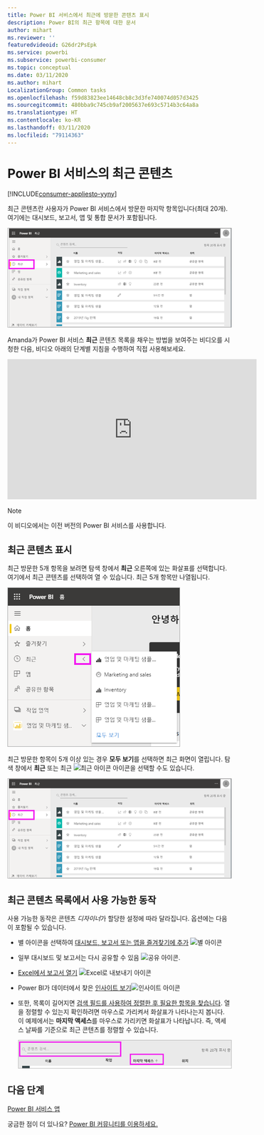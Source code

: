 ```yaml
---
title: Power BI 서비스에서 최근에 방문한 콘텐츠 표시
description: Power BI의 최근 항목에 대한 문서
author: mihart
ms.reviewer: ''
featuredvideoid: G26dr2PsEpk
ms.service: powerbi
ms.subservice: powerbi-consumer
ms.topic: conceptual
ms.date: 03/11/2020
ms.author: mihart
LocalizationGroup: Common tasks
ms.openlocfilehash: f59d83823ee14648cb8c3d3fe740074d057d3425
ms.sourcegitcommit: 480bba9c745cb9af2005637e693c5714b3c64a8a
ms.translationtype: HT
ms.contentlocale: ko-KR
ms.lasthandoff: 03/11/2020
ms.locfileid: "79114363"
---
```

# <a name="recent-content-in-the-power-bi-service"></a>Power BI 서비스의 **최근** 콘텐츠

[!INCLUDE[consumer-appliesto-yyny](../includes/consumer-appliesto-yyny.md)]

최근 콘텐츠란 사용자가 Power BI 서비스에서 방문한 마지막 항목입니다(최대 20개).  여기에는 대시보드, 보고서, 앱 및 통합 문서가 포함됩니다.

![최근 콘텐츠 창](./media/end-user-recent/power-bi-recent.png)

Amanda가 Power BI 서비스 **최근** 콘텐츠 목록을 채우는 방법을 보여주는 비디오를 시청한 다음, 비디오 아래의 단계별 지침을 수행하여 직접 사용해보세요.

<iframe width="560" height="315" src="https://www.youtube.com/embed/G26dr2PsEpk" frameborder="0" allowfullscreen></iframe>

> [!NOTE]
> 이 비디오에서는 이전 버전의 Power BI 서비스를 사용합니다.

## <a name="display-recent-content"></a>최근 콘텐츠 표시
최근 방문한 5개 항목을 보려면 탐색 창에서 **최근** 오른쪽에 있는 화살표를 선택합니다.  여기에서 최근 콘텐츠를 선택하여 열 수 있습니다. 최근 5개 항목만 나열됩니다.

![최근 콘텐츠 플라이아웃](./media/end-user-recent/power-bi-recent-flyout.png)

최근 방문한 항목이 5개 이상 있는 경우 **모두 보기**를 선택하면 최근 화면이 열립니다. 탐색 창에서 **최근** 또는 최근 ![최근 아이콘](./media/end-user-recent/power-bi-icon.png) 아이콘을 선택할 수도 있습니다.

![모든 최근 콘텐츠 표시](./media/end-user-recent/power-bi-recent.png)

## <a name="actions-available-from-the-recent-content-list"></a>**최근** 콘텐츠 목록에서 사용 가능한 동작
사용 가능한 동작은 콘텐츠 *디자이너*가 할당한 설정에 따라 달라집니다. 옵션에는 다음이 포함될 수 있습니다.
* 별 아이콘을 선택하여 [대시보드, 보고서 또는 앱을 즐겨찾기에 추가](end-user-favorite.md) ![별 아이콘](./media/end-user-shared-with-me/power-bi-star-icon.png)
* 일부 대시보드 및 보고서는 다시 공유할 수 있음  ![공유 아이콘](./media/end-user-shared-with-me/power-bi-share-icon-new.png).
* [Excel에서 보고서 열기](end-user-export.md) ![Excel로 내보내기 아이콘](./media/end-user-shared-with-me/power-bi-excel.png) 
* Power BI가 데이터에서 찾은 [인사이트 보기](end-user-insights.md)![인사이트 아이콘](./media/end-user-shared-with-me/power-bi-insights.png)
* 또한, 목록이 길어지면 [검색 필드를 사용하여 정렬한 후 필요한 항목을 찾습니다](end-user-search-sort.md). 열을 정렬할 수 있는지 확인하려면 마우스로 가리켜서 화살표가 나타나는지 봅니다. 이 예제에서는 **마지막 액세스**를 마우스로 가리키면 화살표가 나타납니다. 즉, 액세스 날짜를 기준으로 최근 콘텐츠를 정렬할 수 있습니다. 

    ![모든 최근 콘텐츠 정렬](./media/end-user-recent/power-bi-recent-sort.png)


## <a name="next-steps"></a>다음 단계
[Power BI 서비스 앱](end-user-apps.md)

궁금한 점이 더 있나요? [Power BI 커뮤니티를 이용하세요.](https://community.powerbi.com/)

